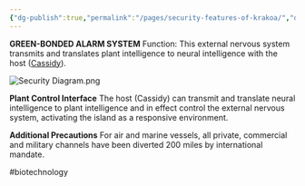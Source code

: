 ```yaml
---
{"dg-publish":true,"permalink":"/pages/security-features-of-krakoa/","dgShowLocalGraph":true}
---
```



**GREEN-BONDED ALARM SYSTEM** 
Function: This external nervous system transmits and translates plant intelligence to neural intelligence with the host ([Cassidy](https://x-men.fandom.com/wiki/Black_Tom)). 

![Security Diagram.png](/img/user/Assets/Security%20Diagram.png)

**Plant Control Interface** 
The host (Cassidy) can transmit and translate neural intelligence to plant intelligence and in effect control the external nervous system, activating the island as a responsive environment. 

**Additional Precautions** 
For air and marine vessels, all private, commercial and military channels have been diverted 200 miles by international mandate. 

#biotechnology 